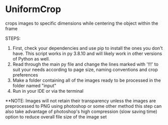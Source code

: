 # UniformCrop
crops images to specific dimensions while centering the object within the frame

STEPS:
1. First, check your dependencies and use pip to install the ones you don't have. This script works in py 3.8.10 and will likely work in other versions of Python as well.   
2. Read through the main py file and change the lines marked with '!!!' to suit your needs according to page size, naming conventions and crop preferences
3. Make a folder containing all of the images ready to be processed in the folder named "input"
4. Run in your IDE or via the terminal

**NOTE: Images will not retain their transparency unless the images are preprocessed to PNG using photoshop or some other method
this step can also take advantage of photoshop's high compression (slow saving time) option to reduce overall file size of the image set
